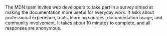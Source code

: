 The MDN team invites web developers to take part in a survey aimed at making the documentation more useful for everyday work. It asks about professional experience, tools, learning sources, documentation usage, and community involvement. It takes about 10 minutes to complete, and all responses are anonymous.
